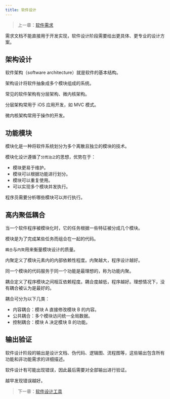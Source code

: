 ```yaml
---
title: 软件设计
---
```


> 上一章：[软件需求](/se/requirement)

需求文档不能直接用于开发实现，软件设计阶段需要给出更具体、更专业的设计方案。

## 架构设计

软件架构（software architecture）就是软件的基本结构。

架构设计将软件抽象成多个模块组成的系统。

常见的软件架构有分层架构、微内核架构。

分层架构常用于 iOS 应用开发，如 MVC 模式。

微内核架构常用于操作的开发。

## 功能模块

模块化是一种将软件系统划分为多个离散且独立的模块的技术。

模块化设计遵循了`分而治之`的思想，优势在于：

- 模块更易于维护。
- 模块可以根据功能进行划分。
- 模块可以重复使用。
- 可以实现多个模块并发执行。

程序员需要分析哪些模块可以并行执行。

## 高内聚低耦合

当一个软件程序被模块化时，它的任务根据一些特征被分成几个模块。

模块是为了完成某些任务而组合在一起的代码。

`耦合`与`内聚`用来衡量模块设计的质量。

内聚定义了模块元素内的内部依赖性程度。内聚越大，程序设计越好。

同一个模块的代码服务于同一个功能是最理想的，称为功能内聚。

耦合定义了程序模块之间相互依赖程度。耦合度越低，程序越好。理想情况下，没有耦合被认为是最好的。

耦合可分为以下几类：

- 内容耦合：模块 A 直接修改模块 B 的内容。
- 公共耦合：多个模块访问统一全局数据。
- 控制耦合：模块 A 决定模块 B 的功能。

## 输出验证

软件设计阶段的输出是设计文档、伪代码、逻辑图、流程图等，这些输出包含所有功能和非功能需求的详细描述。

软件设计有可能出现错误，因此最后需要对全部输出进行验证。

越早发现错误越好。

> 下一章：[软件设计工具](/se/design-tool)